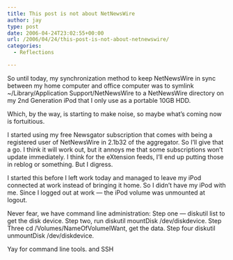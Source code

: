 ```yaml
---
title: This post is not about NetNewsWire
author: jay
type: post
date: 2006-04-24T23:02:55+00:00
url: /2006/04/24/this-post-is-not-about-netnewswire/
categories:
  - Reflections

---
```

So until today, my synchronization method to keep NetNewsWire in sync between my home computer and office computer was to symlink ~/Library/Application Support/NetNewsWire to a NetNewsWire directory on my 2nd Generation iPod that I only use as a portable 10GB HDD.

Which, by the way, is starting to make noise, so maybe what’s coming now is fortuitious.

I started using my free Newsgator subscription that comes with being a registered user of NetNewsWire in 2.1b32 of the aggregator. So I’ll give that a go. I think it will work out, but it annoys me that some subscriptions won’t update immediately. I think for the eXtension feeds, I’ll end up putting those in reblog or something. But I digress.

I started this before I left work today and managed to leave my iPod connected at work instead of bringing it home. So I didn’t have my iPod with me. Since I logged out at work — the iPod volume was unmounted at logout.

Never fear, we have command line administration: Step one — diskutil list to get the disk device. Step two, run diskutil mountDisk /dev/diskdevice. Step Three cd /Volumes/NameOfVolumeIWant, get the data. Step four diskutil unmountDisk /dev/diskdevice.

Yay for command line tools. and SSH
